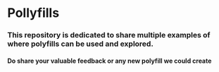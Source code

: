 # Pollyfills
### This repository is dedicated to share multiple examples of where polyfills can be used and explored.
#### Do share your valuable feedback or any new polyfill we could create
